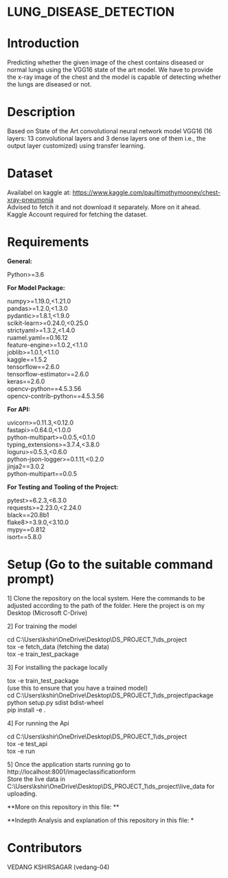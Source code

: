 # LUNG_DISEASE_DETECTION

# Introduction

Predicting whether the given image of the chest contains diseased or normal lungs using the VGG16 state of the art model.
We have to provide the x-ray image of the chest and the model is capable of detecting whether the lungs are diseased or not.

# Description

Based on State of the Art convolutional neural network model VGG16 (16 layers: 13 convolutional layers and 3 dense layers one of them i.e., the output layer customized) using transfer learning.

# Dataset

Availabel on kaggle at: https://www.kaggle.com/paultimothymooney/chest-xray-pneumonia </br>
Advised to fetch it and not download it separately. More on it ahead. </br>
Kaggle Account required for fetching the dataset.</br>

# Requirements

**General:**

Python>=3.6 </br>

**For Model Package:**

numpy>=1.19.0,<1.21.0</br>
pandas>=1.2.0,<1.3.0</br>
pydantic>=1.8.1,<1.9.0</br>
scikit-learn>=0.24.0,<0.25.0</br>
strictyaml>=1.3.2,<1.4.0</br>
ruamel.yaml==0.16.12</br>
feature-engine>=1.0.2,<1.1.0</br>
joblib>=1.0.1,<1.1.0</br>
kaggle==1.5.2</br>
tensorflow==2.6.0</br>
tensorflow-estimator==2.6.0</br>
keras==2.6.0</br>
opencv-python==4.5.3.56</br>
opencv-contrib-python==4.5.3.56</br>

**For API:**</br>

uvicorn>=0.11.3,<0.12.0</br>
fastapi>=0.64.0,<1.0.0</br>
python-multipart>=0.0.5,<0.1.0</br>
typing_extensions>=3.7.4,<3.8.0</br>
loguru>=0.5.3,<0.6.0</br>
python-json-logger>=0.1.11,<0.2.0</br>
jinja2==3.0.2</br>
python-multipart==0.0.5</br>

**For Testing and Tooling of the Project:**</br>

pytest>=6.2.3,<6.3.0</br>
requests>=2.23.0,<2.24.0</br>
black==20.8b1</br>
flake8>=3.9.0,<3.10.0</br>
mypy==0.812</br>
isort==5.8.0</br>

# Setup (Go to the suitable command prompt)

1] Clone the repository on the local system. Here the commands to be adjusted according to the path of the folder. Here the project is on my Desktop (Microsoft C-Drive)</br>

2] For training the model

cd C:\Users\kshir\OneDrive\Desktop\DS_PROJECT_1\ds_project</br>
tox -e fetch_data (fetching the data) </br>
tox -e train_test_package </br>

3] For installing the package locally

tox -e train_test_package </br> (use this to ensure that you have a trained model) </br>
cd C:\Users\kshir\OneDrive\Desktop\DS_PROJECT_1\ds_project\package</br>
python setup.py sdist bdist-wheel</br>
pip install -e .</br>

4] For running the Api

cd C:\Users\kshir\OneDrive\Desktop\DS_PROJECT_1\ds_project</br>
tox -e test_api</br>
tox -e run</br>

5] Once the application starts running go to http://localhost:8001/imageclassificationform </br>
   Store the live data in C:\Users\kshir\OneDrive\Desktop\DS_PROJECT_1\ds_project\live_data for uploading. </br>
   
**More on this repository in this file: **

**Indepth Analysis and explanation of this repository in this file: *
    
# Contributors

VEDANG KSHIRSAGAR (vedang-04)</br>



